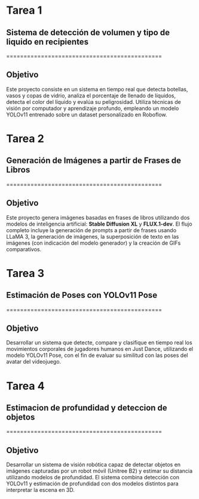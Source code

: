 # Tarea 1
## Sistema de detección de volumen y tipo de liquido en recipientes
=============================================
## Objetivo
Este proyecto consiste en un sistema en tiempo real que detecta botellas, vasos y copas de vidrio, analiza el porcentaje de llenado de líquidos, detecta el color del líquido y evalúa su peligrosidad.
Utiliza técnicas de visión por computador y aprendizaje profundo, empleando un modelo YOLOv11 entrenado sobre un dataset personalizado en Roboflow.

# Tarea 2 
## Generación de Imágenes a partir de Frases de Libros
=============================================
## Objetivo
Este proyecto genera imágenes basadas en frases de libros utilizando dos modelos de inteligencia artificial: **Stable Diffusion XL** y **FLUX.1-dev**. El flujo completo incluye la generación de prompts a partir de frases usando LLaMA 3, la generación de imágenes, la superposición de texto en las imágenes (con indicación del modelo generador) y la creación de GIFs comparativos.

# Tarea 3  
## Estimación de Poses con YOLOv11 Pose
=============================================
## Objetivo
Desarrollar un sistema que detecte, compare y clasifique en tiempo real los movimientos corporales de jugadores humanos en Just Dance, utilizando el modelo YOLOv11 Pose, con el fin de evaluar su similitud con las poses del avatar del videojuego.


# Tarea 4 
## Estimacion de profundidad y deteccion de objetos
=============================================
## Objetivo
Desarrollar un sistema de visión robótica capaz de detectar objetos en imágenes capturadas por un robot móvil (Unitree B2) y estimar su distancia utilizando modelos de profundidad. El sistema combina detección con YOLOv11 y estimación de profundidad con dos modelos distintos para interpretar la escena en 3D.
